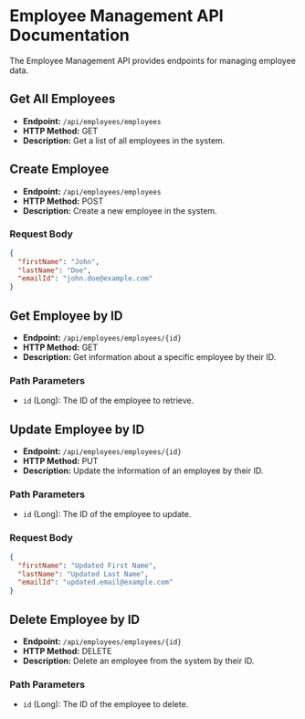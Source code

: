 # Employee Management API Documentation

The Employee Management API provides endpoints for managing employee data.

## Get All Employees

- **Endpoint:** `/api/employees/employees`
- **HTTP Method:** GET
- **Description:** Get a list of all employees in the system.

## Create Employee

- **Endpoint:** `/api/employees/employees`
- **HTTP Method:** POST
- **Description:** Create a new employee in the system.

### Request Body

```json
{
  "firstName": "John",
  "lastName": "Doe",
  "emailId": "john.doe@example.com"
}
```

## Get Employee by ID

- **Endpoint:** `/api/employees/employees/{id}`
- **HTTP Method:** GET
- **Description:** Get information about a specific employee by their ID.

### Path Parameters

- `id` (Long): The ID of the employee to retrieve.

## Update Employee by ID

- **Endpoint:** `/api/employees/employees/{id}`
- **HTTP Method:** PUT
- **Description:** Update the information of an employee by their ID.

### Path Parameters

- `id` (Long): The ID of the employee to update.

### Request Body

```json
{
  "firstName": "Updated First Name",
  "lastName": "Updated Last Name",
  "emailId": "updated.email@example.com"
}
```

## Delete Employee by ID

- **Endpoint:** `/api/employees/employees/{id}`
- **HTTP Method:** DELETE
- **Description:** Delete an employee from the system by their ID.

### Path Parameters

- `id` (Long): The ID of the employee to delete.